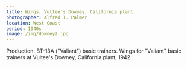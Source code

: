 ```yaml
---
title: Wings, Vultee's Downey, California plant
photographer: Alfred T. Palmer
location: West Coast
period: 1940s
image: /img/downey2.jpg
---
```



Production. BT-13A ("Valiant") basic trainers. Wings for "Valiant" basic trainers at Vultee's Downey, California plant, 1942
